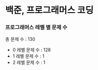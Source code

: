 # 백준, 프로그래머스 코딩
### 프로그래머스 레벨 별 문제 수
총 문제 수 : 130
- 0 레벨 문제 수 : 128
- 1 레벨 문제 수 : 1
- 2 레벨 문제 수 : 1

